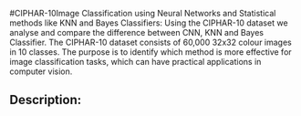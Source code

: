 #CIPHAR-10Image Classification using Neural Networks and Statistical methods like KNN and Bayes Classifiers:
Using the CIPHAR-10 dataset we analyse and compare the difference between CNN, KNN and Bayes Classifier. The CIPHAR-10 dataset consists of 60,000 32x32 colour images in 10 classes. The purpose is to identify which method is more effective for image classification tasks, which can have practical applications in computer vision.
## Description:

